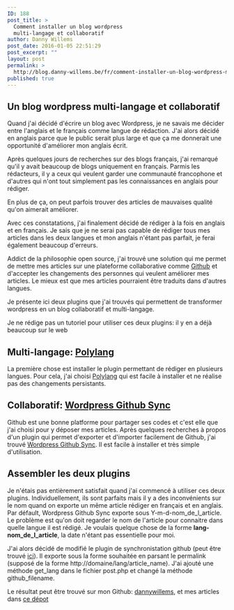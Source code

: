 ```yaml
---
ID: 188
post_title: >
  Comment installer un blog wordpress
  multi-langage et collaboratif
author: Danny Willems
post_date: 2016-01-05 22:51:29
post_excerpt: ""
layout: post
permalink: >
  http://blog.danny-willems.be/fr/comment-installer-un-blog-wordpress-multi-langage-et-collaboratif/
published: true
---
```

<h2 class="text-center">Un blog wordpress multi-langage et collaboratif</h2>

Quand j'ai décidé d'écrire un blog avec Wordpress, je ne savais me décider entre l'anglais et le français comme langue de rédaction.
J'ai alors décidé en anglais parce que le public serait plus large et que ça me donnerait une opportunité d'améliorer mon anglais écrit.

Après quelques jours de recherches sur des blogs français, j'ai remarqué qu'il y avait beaucoup de blogs uniquement en français. Parmis les rédacteurs, il y a ceux qui veulent garder une communauté francophone et d'autres qui n'ont tout simplement pas les connaissances en anglais pour rédiger.

En plus de ça, on peut parfois trouver des articles de mauvaises qualité qu'on aimerait améliorer.

Avec ces constatations, j'ai finalement décidé de rédiger à la fois en anglais et en français. Je sais que je ne serai pas capable de rédiger tous mes articles dans les deux langues et mon anglais n'étant pas parfait, je ferai également beaucoup d'erreurs.

Addict de la philosophie open source, j'ai trouvé une solution qui me permet de mettre mes articles sur une plateforme collaborative comme <a href="http://github.com">Github</a> et d'accepter les changements des personnes qui veulent améliorer mes articles. Le mieux est que mes articles pourraient être traduits dans d'autres langues.

Je présente ici deux plugins que j'ai trouvés qui permettent de transformer wordpress en un blog collaboratif et multi-langage.

<div class="dw-quote">Je ne rédige pas un tutoriel pour utiliser ces deux plugins: il y en a déjà beaucoup sur le web</div>

<h2 class="text-center">Multi-langage: <a href="https://fr.wordpress.org/plugins/polylang/">Polylang</a></h2>

La première chose est installer le plugin permettant de rédiger en plusieurs langues. Pour cela, j'ai choisi <a href="https://fr.wordpress.org/plugins/polylang/">Polylang</a> qui est facile à installer et ne réalise pas des changements persistants.

<h2 class="text-center">Collaboratif: <a href="https://github.com/mAAdhaTTah/wordpress-github-sync">Wordpress Github Sync</a></h2>

Github est une bonne platforme pour partager ses codes et c'est elle que j'ai choisi pour y déposer mes articles.
Après quelques recherches à propos d'un plugin qui permet d'exporter et d'importer facilement de Github, j'ai trouvé <a href="https://github.com/mAAdhaTTah/wordpress-github-sync">Wordpress Github Sync</a>.
Il est facile à installer et très simple d'utilisation.

<h2 class="text-center">Assembler les deux plugins</h2>

Je n'étais pas entièrement satisfait quand j'ai commencé à utiliser ces deux plugins. Individuellement, ils sont parfaits mais il y a des inconvénients sur le nom quand on exporte un même article rédiger en français et en anglais.
Par défault, Wordpress Github Sync exporte sous Y-m-d-nom_de_l_article</strong>. Le problème est qu'on doit regarder le nom de l'article pour connaitre dans quelle langue il est rédigé. Je voulais quelque chose de la forme <strong>lang-nom_de_l_article</strong>, la date n'étant pas essentielle pour moi.

J'ai alors décidé de modifié le plugin de synchronistation github (peut être trouvé <a href="https://github.com/dannywillems/wordpress-github-sync">ici</a>). Il exporte sous la forme souhaitée en parsant le permalink (supposé de la forme http://domaine/lang/article_name).
J'ai ajouté une méthode get_lang dans le fichier post.php et changé la méthode github_filename.

<div class="dw-quote">Le résultat peut être trouvé sur mon Github: <a href="http//github.com/dannywillems">dannywillems</a>, et mes articles dans <a href="https://github.com/dannywillems/blog.danny-willems.be">ce dépot</a></div>